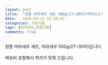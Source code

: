```yaml
---
layout: post
title:  "정통 마라새우 세트 500g(27~30미)+마라소스"
date:   2016-03-12 12:30:42
categories: 가공식품
tags: [마라새우,명절선물]
comments: true
---
```


정통 마라새우 세트, 마라새우 500g(27~30미)입니다.
<br><br>
배송비 포함해서 최저가 맞춰 드립니다.
<br>
<br>
<img class="image" src="https://3.bp.blogspot.com/-uszdSz2rAsM/W_q02XvvM6I/AAAAAAAAA6g/3eYfgR7-N8sQcRuI2jimPM9CulyevBoKgCLcBGAs/s320/35685468456756.jpg" alt=""/>
<br>
<br>
<img class="image" src="http://nbbang.co.kr/data/webedit/20181106142148_jinikafk.jpg" alt=""/>  